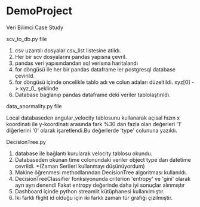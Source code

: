 # DemoProject
Veri Bilimci Case Study

scv_to_db.py file
  1) csv uzantılı dosyalar csv_list listesine atildı.
  2) Her bir scv dosyalarını pandas yapısna çevril.
  3) pandas veri yapısındandan sql verisına haritalandı
  4) for döngüsü ile her bir pandas dataframe ler postgresql database çevirild.
  5) for döngüsü içinde oncelikle tablo adı ve colun adaları düzeltildi.
      xyz[0] -> xyz_0_ şeklinde
  6) Database baglanıp pandas dataframe deki veriler tablolaştırıldı.


data_anormality.py file


Local databaseden angular_velocity tablosunu kullanarak açısal hızın x koordinatı ile y-koordinatı arasında fark %30 dan fazla olan değerleri '1' diğerlerini '0'     olarak işaretlendi.Bu değerlerde 'type' colununa yazıldı.  


DecisionTree.py

  1) database ile bağlantı kurularak velocity tablosu okundu.
  2) Databaseden okunan time colonundaki veriler object type dan datetime cevrildi.
     *(Zaman Serileri kullanmayı düşünüyordum)
  3) Makine öğrenmesi methodlarından DecisionTree algoritması kullanıldı.
  4) DecisionTreeClassifier fonksiyonunda criterion 'entropy' ve 'gini' olarak ayrı ayrı denendi
     Fakat entropy değerinde daha iyi sonuçlar alınmıştır 
  5) Dashboard içinde python streamlit kütüphanesi kullanılmıştır.
  6) İki farklı flight id olduğu için iki farklı zaman tür grafiği çizilmiştir.
